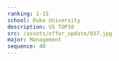 ```yaml
---
ranking: 1-15
school: Duke University
description: US TOP10
src: /assets/offer_update/037.jpg
major: Management
sequence: 40
---
```

